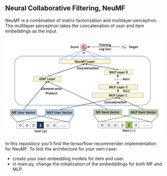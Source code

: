 ## Neural Collaborative Filtering, NeuMF

NeuMF is a combination of matrix factorization and multilayer perceptron. The multilayer perceptron takes the concatenation of user and item embeddings as the input.

![cim-10-class](./neumf.png)

In this repository you'll find the tensorflow-recommender implementation for NeuMF. To test the architecture for your own case:

- create your own embedding models for item and user.
- in main.py, change the initialization of the embedddings for both MF and MLP.
